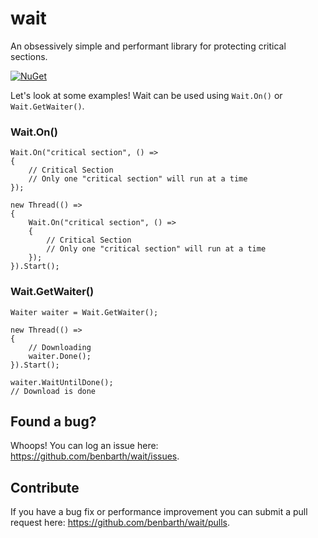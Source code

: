 # wait
An obsessively simple and performant library for protecting critical sections.

[![NuGet](https://img.shields.io/nuget/dt/wait.svg)](https://www.nuget.org/packages/wait/)


Let's look at some examples! Wait can be used using `Wait.On()` or `Wait.GetWaiter()`.

### Wait.On()
```
Wait.On("critical section", () =>
{
	// Critical Section
	// Only one "critical section" will run at a time
});

new Thread(() =>
{
	Wait.On("critical section", () =>
	{
		// Critical Section
		// Only one "critical section" will run at a time
	});
}).Start();
```

### Wait.GetWaiter()
```
Waiter waiter = Wait.GetWaiter();

new Thread(() =>
{
	// Downloading
	waiter.Done();
}).Start();

waiter.WaitUntilDone();
// Download is done
```


## Found a bug?
Whoops! You can log an issue here: https://github.com/benbarth/wait/issues.

## Contribute
If you have a bug fix or performance improvement you can submit a pull request here: https://github.com/benbarth/wait/pulls.
